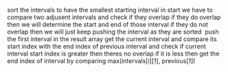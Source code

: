 sort the intervals to have the smallest starting interval in start
we have to compare two adjusent intervals and check if they overlap if they do overlap then we will determine the start and end of those interval if they do not overlap then we will just keep pushing the interval as they are sorted
​
push the first interval in the result array
get the current interval and compare its start index with the end index of previous interval and check if current interval start index is greater then theres no overlap if it is less then get the end index of interval by comparing max(intervals[i][1], previous[1])